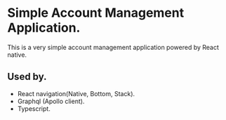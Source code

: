 # Simple Account Management Application.

This is a very simple account management application powered by React native.

## Used by.

- React navigation(Native, Bottom, Stack).
- Graphql (Apollo client).
- Typescript.
